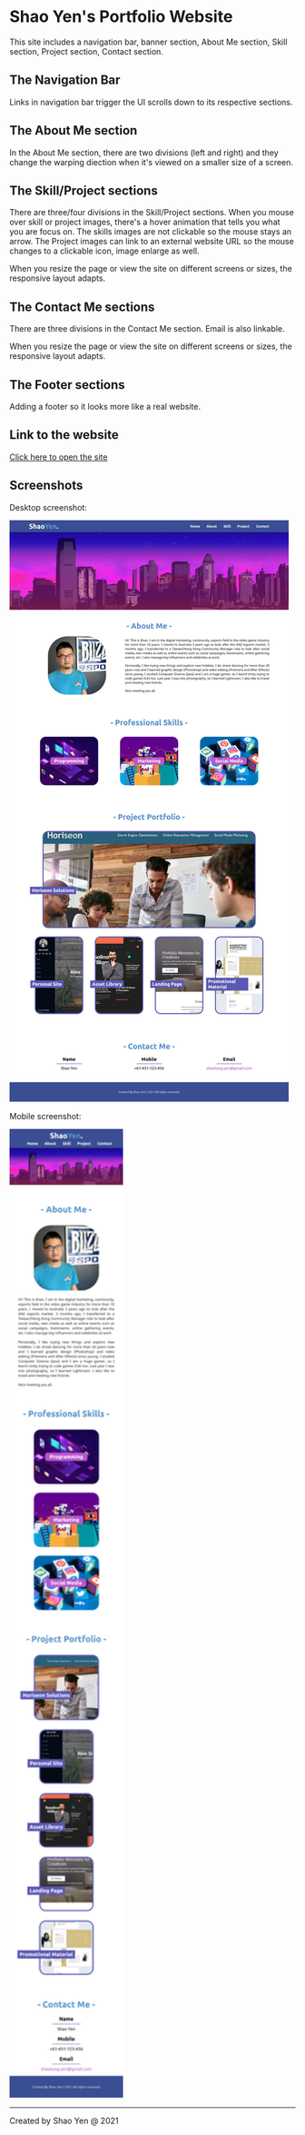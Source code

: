 # Shao Yen's Portfolio Website

This site includes a navigation bar, banner section, About Me section, Skill section, Project section, Contact section.

## The Navigation Bar

Links in navigation bar trigger the UI scrolls down to its respective sections.


## The About Me section

In the About Me section, there are two divisions (left and right) and they change the warping diection when it's viewed on a smaller size of a screen.


## The Skill/Project sections

There are three/four divisions in the Skill/Project sections. When you mouse over skill or project images, there's a hover animation that tells you what you are focus on. The skills images are not clickable so the mouse stays an arrow. The Project images can link to an external website URL so the mouse changes to a clickable icon, image enlarge as well.

When you resize the page or view the site on different screens or sizes, the responsive layout adapts.


## The Contact Me sections

There are three divisions in the Contact Me section. Email is also linkable.

When you resize the page or view the site on different screens or sizes, the responsive layout adapts.


## The Footer sections

Adding a footer so it looks more like a real website.

## Link to the website

[Click here to open the site](https://shaotangyen.github.io/Shao-Yen-Portfolio-Website/)

## Screenshots

Desktop screenshot:

![Desktop screenshot](./images/readme/full-size-screenshot.jpg)

Mobile screenshot:

<img src="./images/readme/small-size-screenshot.jpg" width="200">


---

Created by Shao Yen @ 2021